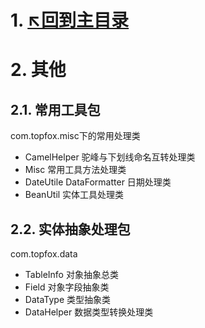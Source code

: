 # 1. [↖回到主目录](https://github.com/topfoxs/topfox)

# 2. 其他

## 2.1. 常用工具包
com.topfox.misc下的常用处理类

- CamelHelper 驼峰与下划线命名互转处理类 
- Misc 常用工具方法处理类 
- DateUtile DataFormatter 日期处理类 
- BeanUtil 实体工具处理类 

## 2.2. 实体抽象处理包
com.topfox.data

- TableInfo 对象抽象总类
- Field 对象字段抽象类
- DataType 类型抽象类
- DataHelper 数据类型转换处理类